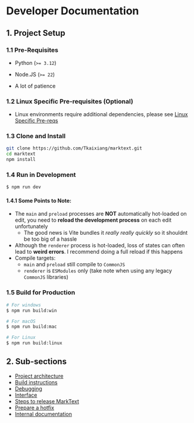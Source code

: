 # Developer Documentation

## 1. Project Setup

### 1.1 Pre-Requisites

- Python (`>= 3.12`)

- Node.JS (`>= 22`)

- A lot of patience

### 1.2 Linux Specific Pre-requisites (Optional)

- Linux environments require additional dependencies, please see [Linux Specific Pre-reqs](LINUX_DEV.md)

### 1.3 Clone and Install

```bash
git clone https://github.com/Tkaixiang/marktext.git
cd marktext
npm install
```

### 1.4 Run in Development

```bash
$ npm run dev
```

#### 1.4.1 Some Points to Note:

- The `main` and `preload` processes are **NOT** automatically hot-loaded on edit, you need to **reload the development process** on each edit unfortunately
  - The good news is Vite bundles it _really really quickly_ so it shouldnt be too big of a hassle
- Although the `renderer` process is hot-loaded, loss of states can often lead to **weird errors**. I recommend doing a full reload if this happens
- Compile targets:
  - `main` and `preload` still compile to `CommonJS`
  - `renderer` is `ESModules` only (take note when using any legacy `CommonJS` libraries)

### 1.5 Build for Production

```bash
# For windows
$ npm run build:win

# For macOS
$ npm run build:mac

# For Linux
$ npm run build:linux
```

## 2. Sub-sections

- [Project architecture](ARCHITECTURE.md)
- [Build instructions](BUILD.md)
- [Debugging](DEBUGGING.md)
- [Interface](INTERFACE.md)
- [Steps to release MarkText](RELEASE.md)
- [Prepare a hotfix](RELEASE_HOTFIX.md)
- [Internal documentation](code/README.md)
